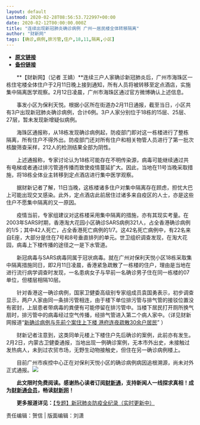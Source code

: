 ```yaml
---
layout: default
Lastmod: 2020-02-28T08:56:53.722997+00:00
date: 2020-02-12T00:00:00.000Z
title: "连续出现新冠肺炎确诊病例 广州一居民楼全体转移隔离"
author: "财新网"
tags: [确诊,病例,排污管,住户,18,11,隔离,小区]
---
```


* [**原文链接**](http://www.caixin.com/2020-02-12/101514525.html)
* [**备份链接**](http://archive.is/fO2eW)


　　**【财新网】（记者 王婧）**连续三户人家确诊新冠肺炎后，广州市海珠区一栋住宅楼全体住户于2月11日晚上接到通知，所有人员将被转移至定点酒店，实施集中隔离医学观察。2月12日凌晨，广州市海珠区通过官方微博确认上述信息。

　　事发小区为保利天悦。根据小区所在街道办2月11日通报，截至当日，小区共有3户出现新冠肺炎确诊病例，合计6例。3户人家分别位于18栋的15层、25层、27层，暂未发现新增疑似病例。

　　海珠区通报称，从18栋发现确诊病例起，防疫部门即对这一栋楼进行了整栋隔离，所有住户不得外出。防疫部门还对所有住户和相关物管人员进行了第一批次核酸筛查采样，212人的检测结果全部为阴性。

　　上述通报称，专家讨论认为18栋可能存在不明传染源，病毒可能继续通过共有电梯或者通过排污管道传播而致使疫情蔓延扩大。因此，当地在11号当晚采取措施，将18栋全体业主转移到定点酒店进行集中医学观察。

　　据财新记者了解，11日当晚，这栋楼诸多住户对集中隔离存在顾虑，担忧大巴上可能出现交叉感染。此外，定点酒店此前居住过诸多来自疫区的人士，亦是这些住户不愿集中隔离的又一原因。

　　疫情当前，专家组建议对这栋楼采用集中隔离的措施，亦有其现实考量。在2003年SARS时期，香港淘大花园小区确诊SARS病例321人，占全香港确诊病例的1/5；其中42人死亡，占全香港死亡病例的1/7。这42名死亡病例中，有22名来自E座，大部分是住在7号和8号垂直排列的单元。世卫组织调查发现，在淘大花园，病毒上下楼传播的途径之一是下水管道。

　　新冠病毒与SARS病毒同属于冠状病毒。就在广州对保利天悦小区18栋采取集中隔离措施同日，即2月11日凌晨，香港紧急疏散了一栋楼的住户，理由是当地在进行流行病学调查时发现，一名患病女子与早前一名确诊男子住在同一栋楼的07单位，但楼层相隔10层。

　　针对香港这一确诊病例，国家卫健委高级别专家组成员袁国勇表示，初步调查显示，两户人家由同一条排污管相连，由于楼下单位排污管与排气管的接驳位置没有密封，上层患者带病毒的粪便有可能停留在排污管中。当楼下居民打开厕所换气扇时，排污管中的病毒经过空气传播，经排气管进入第二个病人家中。（详见财新网报道“[新确诊病例与先前个案住上下楼 港府连夜疏散30余户居民](http://www.caixin.com/2020-02-11/101513920.html)” ）

　　财新记者注意到，这类同单元楼上下楼住户先后确诊的案例，此前亦有发生。2月2日，内蒙古卫健委通报，当地出现一例确诊案例，无本市外出史，未接触过发热病人，未到过农贸市场，无野生动物接触史，但住在另一确诊病例楼上。

　　目前广州市疾控中心正在对保利天悦小区的确诊病例病因追根溯源，尚未对外正式通报。[![](/images/post/d02a42d9cb3dec9320e5f550278911c7.ico)](http://www.caixin.com/2020-02-12/101514525.html)

　　**此文限时免费阅读。感谢热心读者订阅[财新通](http://mall.caixin.com/mall/web/product/product.html?id=733&originReferrer=appfree&channelSource=appfree)，支持新闻人一线探求真相！成为[财新通会员](http://mall.caixin.com/mall/web/list/list.html?type=127&originReferrer=appfree&channelSource=appfree)，畅读[财新网](https://datayi.cn/1lnZaaidYRRn)！**

　　**更多报道详见：**[【专题】新冠肺炎防疫全纪录（实时更新中）](http://m.app.caixin.com/m_topic_detail/1473.html)

责任编辑：贺信 | 版面编辑：刘潇

